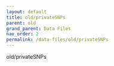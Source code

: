 ```yaml
---
layout: default
title: old/privateSNPs
parent: old
grand_parent: Data Files
nav_order: 2
permalink: /data-files/old/privateSNPs
---
```


old/privateSNPs
